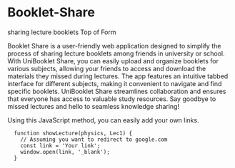 # Booklet-Share
sharing lecture booklets
Top of Form

Booklet Share is a user-friendly web application designed to simplify the process of sharing lecture booklets among friends in university or school. With UniBooklet Share, you can easily upload and organize booklets for various subjects, allowing your friends to access and download the materials they missed during lectures. The app features an intuitive tabbed interface for different subjects, making it convenient to navigate and find specific booklets. UniBooklet Share streamlines collaboration and ensures that everyone has access to valuable study resources. Say goodbye to missed lectures and hello to seamless knowledge sharing!

Using this JavaScript method, you can easily add your own links.
```
  function showLecture(physics, Lec1) {
    // Assuming you want to redirect to google.com
    const link = 'Your link';
    window.open(link, '_blank');
  }
```
